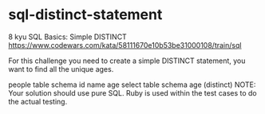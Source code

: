 # sql-distinct-statement
8 kyu
SQL Basics: Simple DISTINCT
https://www.codewars.com/kata/58111670e10b53be31000108/train/sql


For this challenge you need to create a simple DISTINCT statement, you want to find all the unique ages.

people table schema
id
name
age
select table schema
age (distinct)
NOTE: Your solution should use pure SQL. Ruby is used within the test cases to do the actual testing.
